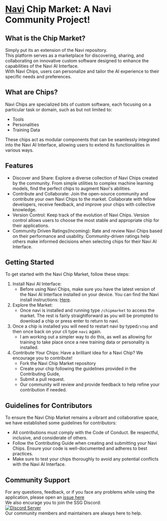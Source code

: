# [Navi](https://github.com/SSGOrg/Navi) Chip Market: A Navi Community Project!  

## What is the Chip Market?
Simply put its an extension of the Navi repository.   
This platform serves as a marketplace for discovering, sharing, and collaborating on innovative custom software designed to enhance the capabilities of the Navi AI Interface.   
With Navi Chips, users can personalize and tailor the AI experience to their specific needs and preferences.

## What are Chips?
Navi Chips are specialized bits of custom software, each focusing on a particular task or domain, such as but not limited to:  
- Tools
- Personalities
- Training Data

These chips act as modular components that can be seamlessly integrated into the Navi AI Interface, allowing users to extend its functionalities in various ways.

## Features
- Discover and Share: Explore a diverse collection of Navi Chips created by the community. From simple utilities to complex machine learning models, find the perfect chips to augment Navi's abilities.
- Contribute and Collaborate: Join the open-source community and contribute your own Navi Chips to the market. Collaborate with fellow developers, receive feedback, and improve your chips with collective knowledge.
- Version Control: Keep track of the evolution of Navi Chips. Version control allows users to choose the most stable and appropriate chip for their applications.
- Community Driven Ratings(Incoming): Rate and review Navi Chips based on their performance and usability. Community-driven ratings help others make informed decisions when selecting chips for their Navi AI Interface.

## Getting Started
To get started with the Navi Chip Market, follow these steps:
1. Install Navi AI Interface:
   - Before using Navi Chips, make sure you have the latest version of the Navi AI Interface installed on your device. You can find the Navi install instructions: [Here](https://github.com/SSGOrg/Navi/wiki).
3. Explore the Market:
   - Once navi is installed and running type `/chipmarket` to access the market. The rest is fairly straightforward as you will be prompted to download a chip or press enter to return to navi.
4. Once a chip is installed you will need to restart navi by typed`/stop` and then once back on your cli type `navi` again.
   - I am working out a simpler way to do this, as well as allowing for training to take place once a new training data or personality is installed. 
5. Contribute Your Chips: Have a brilliant idea for a Navi Chip? We encourage you to contribute!
   - Fork the Navi Chip Market repository
   - Create your chip following the guidelines provided in the Contributing Guide,
   - Submit a pull request.
   - Our community will review and provide feedback to help refine your contribution if needed.

## Guidelines for Contributors
To ensure the Navi Chip Market remains a vibrant and collaborative space, we have established some guidelines for contributors:
- All contributions must comply with the Code of Conduct. Be respectful, inclusive, and considerate of others.
- Follow the Contributing Guide when creating and submitting your Navi Chips. Ensure your code is well-documented and adheres to best practices.
- Make sure to test your chips thoroughly to avoid any potential conflicts with the Navi AI Interface.

## Community Support
For any questions, feedback, or if you face any problems while using the application, please open an [issue here](https://github.com/SSGorg/navichipmarket/issues)    
We also encurage you to join the SSG Discord:  
  <a href="https://discord.gg/ecrBC9wnma"><img src="https://discordapp.com/api/guilds/879757204620726362/widget.png?style=banner3" alt="Discord Server"></a>  
Our community members and maintainers are always here to help.
